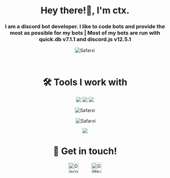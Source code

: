 <h1 align="center">Hey there!👋, I'm ctx.</h1>
<h3 align="center">I am a discord bot developer. I like to code bots and provide the most as possible for my bots | Most of my bots are run with quick.db v7.1.1 and discord.js v12.5.1</h3>

<p align="center"> <img src="https://komarev.com/ghpvc/?username=Safarxi" alt="Safarxi" /> </p>

<br>
<h1 align="center">🛠️ Tools I work with</h1>
<p align="center"><img src="https://img.shields.io/badge/node.js%20-%2343853D.svg?&style=for-the-badge&logo=node.js&logoColor=white"/>   <img src="https://img.shields.io/badge/javascript%20-%23323330.svg?&style=for-the-badge&logo=javascript&logoColor=%23F7DF1E"/>      <img src ="https://img.shields.io/badge/QuickDB-%234ea94b.svg?&style=for-the-badge&logo=quickdb&logoColor=white"/></p>

<p align="center"><img align="center" src="https://github-readme-stats.vercel.app/api/top-langs/?username=Safarxi&layout=compact&hide=html" alt="Safarxi" /></p>

<p align="center">&nbsp;<img align="center" src="https://github-readme-stats.vercel.app/api?username=Safarxi&show_icons=true" alt="Safarxi" /></p>
<p align="center">
    <a href="https://github.com/Safarxi/github-quote">
    <img src="https://github-quote.vercel.app/api?type=dark"/>
  </a>
</p>
<h1 align="center">🤝 Get in touch!</h1>
<p align="center">
<a href="https://discord.com/users/672464474191429724" target="_blank"><img alt="Discord" title="Discord" height="32" width="32" src="https://raw.githubusercontent.com/peterthehan/peterthehan/master/assets/discord.svg"></a>&nbsp;&nbsp;&nbsp;&nbsp;&nbsp;&nbsp;&nbsp;&nbsp;&nbsp;
<a href="https://github.com/Safarxi"><img alt="GitHub" title="GitHub" height="32" width="32" src="https://raw.githubusercontent.com/peterthehan/peterthehan/master/assets/github.svg"></a>
</p>
